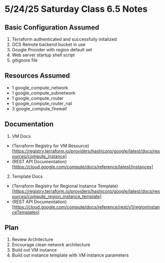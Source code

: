 # 5/24/25 Saturday Class 6.5 Notes

## Basic Configuration Assumed
1) Terraform authenticated and successfully initalized 
2) GCS Remote backend bucket in use
3) Google Provider with region default set
4) Web server startup shell script
5) gitignore file

## Resources Assumed
- 1 google_compute_network
- 1 google_compute_subnetwork
- 1 google_compute_router
- 1 google_compute_router_nat
- 3 google_compute_firewall

## Documentation
1) VM Docs
  - (Terraform Registry for VM Resource)[https://registry.terraform.io/providers/hashicorp/google/latest/docs/resources/compute_instance]
  - (REST API Documentation)[https://cloud.google.com/compute/docs/reference/latest/instances]

2) Template Docs
  - (Terraform Registry for Regional Instance Template)[https://registry.terraform.io/providers/hashicorp/google/latest/docs/resources/compute_region_instance_template]
  - (REST API Documentation)[https://cloud.google.com/compute/docs/reference/rest/v1/regionInstanceTemplates]

## Plan
1) Review Architecture
2) Encourage clean network architecture
3) Build out VM instance
4) Build out instance template with VM instance parameters